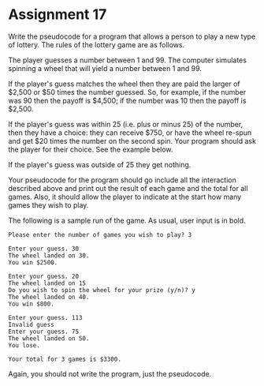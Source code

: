 # Assignment 17
Write the pseudocode for a program that allows a person to play a new type of lottery.  The rules of the lottery game are as follows.

The player guesses a number between 1 and 99. The computer simulates spinning a wheel that will yield a number between 1 and 99.

If the player's guess matches the wheel then they are paid the larger of $2,500 or $50 times the number guessed.  So, for example, if the number was 90 then the payoff is $4,500; if the number was 10 then the payoff is $2,500.

If the player's guess was within 25 (i.e. plus or minus 25) of the number, then they have a choice: they can receive $750, or have the wheel re-spun and get $20 times the number on the second spin. Your program should ask the player for their choice. See the example below.

If the player's guess was outside of 25 they get nothing.

Your pseudocode for the program should go include all the interaction described above and print out the result of each game and the total for all games. Also, it should allow the player to indicate at the start how many games they wish to play.

The following is a sample run of the game.  As usual, user input is in bold.
```
Please enter the number of games you wish to play? 3

Enter your guess. 30
The wheel landed on 30.
You win $2500.

Enter your guess. 20
The wheel landed on 15
Do you wish to spin the wheel for your prize (y/n)? y
The wheel landed on 40.
You win $800.

Enter your guess. 113
Invalid guess
Enter your guess. 75
The wheel landed on 50.
You lose.

Your total for 3 games is $3300.
```
Again, you should not write the program, just the pseudocode.

